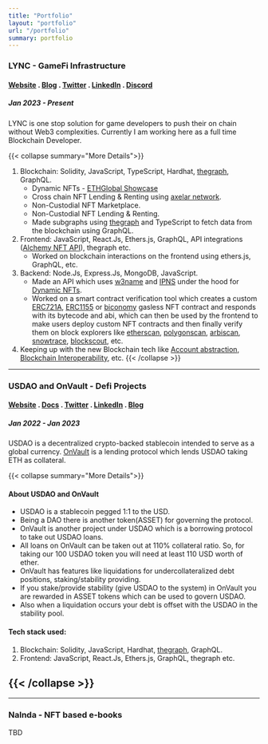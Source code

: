 ```yaml
---
title: "Portfolio"
layout: "portfolio"
url: "/portfolio"
summary: portfolio
---
```


### LYNC - GameFi Infrastructure

#### [Website](https://www.lync.world/) . [Blog](https://lyncworld.medium.com/) . [Twitter](https://twitter.com/Lyncworld) . [LinkedIn](https://www.linkedin.com/company/lync-world/) . [Discord](https://discord.com/invite/R8s8NGauRn)

##### Jan 2023 - Present

LYNC is one stop solution for game developers to push their on chain without Web3 complexities.
Currently I am working here as a full time Blockchain Developer.

{{< collapse summary="More Details">}}

1. Blockchain: Solidity, JavaScript, TypeScript, Hardhat, [thegraph](https://thegraph.com/ "thegraph website"), GraphQL.
   - Dynamic NFTs - [ETHGlobal Showcase](https://ethglobal.com/showcase/dna-dynamic-nft-asset-9zx0r)
   - Cross chain NFT Lending & Renting using [axelar network](https://axelar.network/ "axelar network website").
   - Non-Custodial NFT Marketplace.
   - Non-Custodial NFT Lending & Renting.
   - Made subgraphs using [thegraph](https://thegraph.com/ "thegraph website") and TypeScript to fetch data from the blockchain using GraphQL.
2. Frontend: JavaScript, React.Js, Ethers.js, GraphQL, API integrations ([Alchemy NFT API](https://www.alchemy.com/nft-api "NFT API Alchemy website")), thegraph etc.
   - Worked on blockchain interactions on the frontend using ethers.js, GraphQL, etc.
3. Backend: Node.Js, Express.Js, MongoDB, JavaScript.
   - Made an API which uses [w3name](https://web3.storage/docs/how-tos/w3name/ "w3name") and [IPNS](https://docs.ipfs.tech/concepts/ipns/ "IPNS") under the hood for [Dynamic NFTs](https://ethglobal.com/showcase/dna-dynamic-nft-asset-9zx0r "dynamic NFTs ETH Global showcase").
   - Worked on a smart contract verification tool which creates a custom [ERC721A](https://www.erc721a.org/ "ERC721A website"), [ERC1155](https://eips.ethereum.org/EIPS/eip-1155 "EIP-1155") or [biconomy](https://www.biconomy.io/ "biconomy website") gasless NFT contract and responds with its bytecode and abi, which can then be used by the frontend to make users deploy custom NFT contracts and then finally verify them on block explorers like [etherscan](https://etherscan.io/ "etherscan explorer"), [polygonscan](https://polygonscan.com/ "polygonscan explorer"), [arbiscan](https://arbiscan.io/ "arbiscan explorer"), [snowtrace](https://snowtrace.io/ "snowtrace explorer"), [blockscout](https://blockscout.com/ "blockscout explorer"), etc.
4. Keeping up with the new Blockchain tech like [Account abstraction](https://eips.ethereum.org/EIPS/eip-4337 "EIP-4337"), [Blockchain Interoperability](https://blog.chain.link/blockchain-interoperability/ "Blockchain Interoperability Article Chainlink"), etc.
   {{< /collapse >}}

---

### USDAO and OnVault - Defi Projects

#### [Website](https://www.usdao.io/) . [Docs](https://docs.usdao.io/) . [Twitter](https://twitter.com/usdao_io) . [LinkedIn](https://www.linkedin.com/company/usdaoofficial) . [Blog](https://usdao.medium.com/)

##### Jan 2022 - Jan 2023

USDAO is a decentralized crypto-backed stablecoin intended to serve as a global currency. [OnVault](https://onvault.usdao.io/ "onvault dApp") is a lending protocol which lends USDAO taking ETH as collateral.

{{< collapse summary="More Details">}}

#### About USDAO and OnVault

- USDAO is a stablecoin pegged 1:1 to the USD.
- Being a DAO there is another token(ASSET) for governing the protocol.
- OnVault is another project under USDAO which is a borrowing protocol to take out USDAO loans.
- All loans on OnVault can be taken out at 110% collateral ratio. So, for taking our 100 USDAO token you will need at least 110 USD worth of ether.
- OnVault has features like liquidations for undercollateralized debt positions, staking/stability providing.
- If you stake/provide stability (give USDAO to the system) in OnVault you are rewarded in ASSET tokens which can be used to govern USDAO.
- Also when a liquidation occurs your debt is offset with the USDAO in the stability pool.

#### Tech stack used:

1.  Blockchain: Solidity, JavaScript, Hardhat, [thegraph](https://thegraph.com/ "thegraph website"), GraphQL.
2.  Frontend: JavaScript, React.Js, Ethers.js, GraphQL, thegraph etc.

## {{< /collapse >}}

---

### Nalnda - NFT based e-books

TBD
